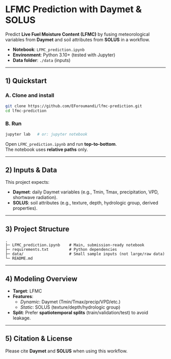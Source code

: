 # LFMC Prediction with Daymet & SOLUS

Predict **Live Fuel Moisture Content (LFMC)** by fusing meteorological variables from **Daymet** and soil attributes from **SOLUS** in a workflow.

- **Notebook**: `LFMC_prediction.ipynb`  
- **Environment**: Python 3.10+ (tested with Jupyter)  
- **Data folder**: `./data` (inputs)

---

## 1) Quickstart

### A. Clone and install
```bash
git clone https://github.com/EForoumandi/lfmc-prediction.git
cd lfmc-prediction
```

### B. Run
```bash
jupyter lab   # or: jupyter notebook
```
Open `LFMC_prediction.ipynb` and run **top-to-bottom**.  
The notebook uses **relative paths** only.

---

## 2) Inputs & Data

This project expects:

- **Daymet**: daily Daymet variables (e.g., Tmin, Tmax, precipitation, VPD, shortwave radiation).  
- **SOLUS**: soil attributes (e.g., texture, depth, hydrologic group, derived properties).

---

## 3) Project Structure
```
.
├─ LFMC_prediction.ipynb    # Main, submission-ready notebook
├─ requirements.txt         # Python dependencies
├─ data/                    # Small sample inputs (not large/raw data)
└─ README.md
```

---

## 4) Modeling Overview

- **Target**: LFMC  
- **Features**:
  - *Dynamic*: Daymet (Tmin/Tmax/precip/VPD/etc.)
  - *Static*: SOLUS (texture/depth/hydrologic group)
- **Split**: Prefer **spatiotemporal splits** (train/validation/test) to avoid leakage.

---

## 5) Citation & License

Please cite **Daymet** and **SOLUS** when using this workflow.  
